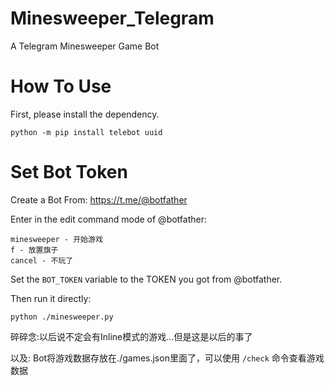 # Minesweeper_Telegram
A Telegram Minesweeper Game Bot
# How To Use
First, please install the dependency.
```shell
python -m pip install telebot uuid
```

# Set Bot Token
Create a Bot From: https://t.me/@botfather

Enter in the edit command mode of @botfather:
```
minesweeper - 开始游戏
f - 放置旗子
cancel - 不玩了
```

Set the `BOT_TOKEN` variable to the TOKEN you got from @botfather.

Then run it directly:
```shell
python ./minesweeper.py
```

碎碎念:以后说不定会有Inline模式的游戏...但是这是以后的事了

以及: Bot将游戏数据存放在./games.json里面了，可以使用 `/check` 命令查看游戏数据
